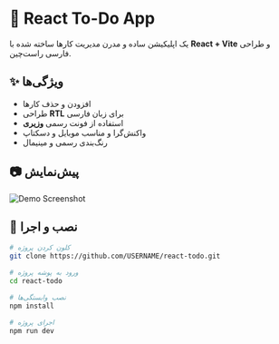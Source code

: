 # 📝 React To-Do App

یک اپلیکیشن ساده و مدرن مدیریت کارها ساخته شده با **React + Vite** و طراحی فارسی راست‌چین.

## ✨ ویژگی‌ها
- افزودن و حذف کارها
- طراحی **RTL** برای زبان فارسی
- استفاده از فونت رسمی **وزیری**
- واکنش‌گرا و مناسب موبایل و دسکتاپ
- رنگ‌بندی رسمی و مینیمال

## 📷 پیش‌نمایش
![Demo Screenshot](screenshot.png) <!-- این تصویر را بعدا می‌توانی اضافه کنی -->

## 🚀 نصب و اجرا

```bash
# کلون کردن پروژه
git clone https://github.com/USERNAME/react-todo.git

# ورود به پوشه پروژه
cd react-todo

# نصب وابستگی‌ها
npm install

# اجرای پروژه
npm run dev
